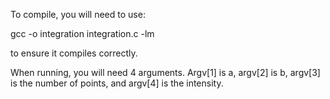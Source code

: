 To compile, you will need to use:

gcc -o integration integration.c -lm

to ensure it compiles correctly.

When running, you will need 4 arguments. Argv[1] is a, argv[2] is b, argv[3] is the number of points, and argv[4] is the intensity.